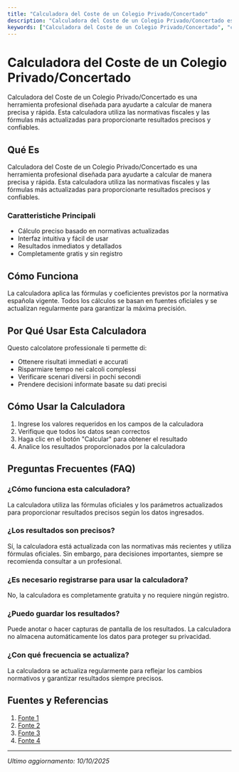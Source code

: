 ```yaml
---
title: "Calculadora del Coste de un Colegio Privado/Concertado"
description: "Calculadora del Coste de un Colegio Privado/Concertado es una herramienta profesional diseñada para ayudarte a calcular de manera precisa y rápida. Esta calculadora utiliza las normativas fiscales y las fórmulas más actualizadas para proporcionarte resultados precisos y confiables."
keywords: ["Calculadora del Coste de un Colegio Privado/Concertado", "calcolatore", "calcolo online"]
---
```


# Calculadora del Coste de un Colegio Privado/Concertado

Calculadora del Coste de un Colegio Privado/Concertado es una herramienta profesional diseñada para ayudarte a calcular de manera precisa y rápida. Esta calculadora utiliza las normativas fiscales y las fórmulas más actualizadas para proporcionarte resultados precisos y confiables.

## Qué Es

Calculadora del Coste de un Colegio Privado/Concertado es una herramienta profesional diseñada para ayudarte a calcular de manera precisa y rápida. Esta calculadora utiliza las normativas fiscales y las fórmulas más actualizadas para proporcionarte resultados precisos y confiables.

### Caratteristiche Principali

- Cálculo preciso basado en normativas actualizadas
- Interfaz intuitiva y fácil de usar
- Resultados inmediatos y detallados
- Completamente gratis y sin registro

## Cómo Funciona

La calculadora aplica las fórmulas y coeficientes previstos por la normativa española vigente. Todos los cálculos se basan en fuentes oficiales y se actualizan regularmente para garantizar la máxima precisión.

## Por Qué Usar Esta Calculadora

Questo calcolatore professionale ti permette di:

- Ottenere risultati immediati e accurati
- Risparmiare tempo nei calcoli complessi
- Verificare scenari diversi in pochi secondi
- Prendere decisioni informate basate su dati precisi

## Cómo Usar la Calculadora

1. Ingrese los valores requeridos en los campos de la calculadora
2. Verifique que todos los datos sean correctos
3. Haga clic en el botón "Calcular" para obtener el resultado
4. Analice los resultados proporcionados por la calculadora

## Preguntas Frecuentes (FAQ)

### ¿Cómo funciona esta calculadora?

La calculadora utiliza las fórmulas oficiales y los parámetros actualizados para proporcionar resultados precisos según los datos ingresados.

### ¿Los resultados son precisos?

Sí, la calculadora está actualizada con las normativas más recientes y utiliza fórmulas oficiales. Sin embargo, para decisiones importantes, siempre se recomienda consultar a un profesional.

### ¿Es necesario registrarse para usar la calculadora?

No, la calculadora es completamente gratuita y no requiere ningún registro.

### ¿Puedo guardar los resultados?

Puede anotar o hacer capturas de pantalla de los resultados. La calculadora no almacena automáticamente los datos para proteger su privacidad.

### ¿Con qué frecuencia se actualiza?

La calculadora se actualiza regularmente para reflejar los cambios normativos y garantizar resultados siempre precisos.

## Fuentes y Referencias

1. [Fonte 1](https://www.esade.edu/ecpol/es/publicaciones/cuotas-escuela-concertada/)
2. [Fonte 2](https://andel.es/precios/)
3. [Fonte 3](https://ajuntament.barcelona.cat/escolesbressol/es/simulador)
4. [Fonte 4](https://heidelbergschule.com/precios/)

---

*Ultimo aggiornamento: 10/10/2025*
